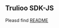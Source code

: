 ## Trulioo SDK-JS

Pleasd find [README](https://github.com/Trulioo/sdk-js/blob/master/javascript/README.md)
